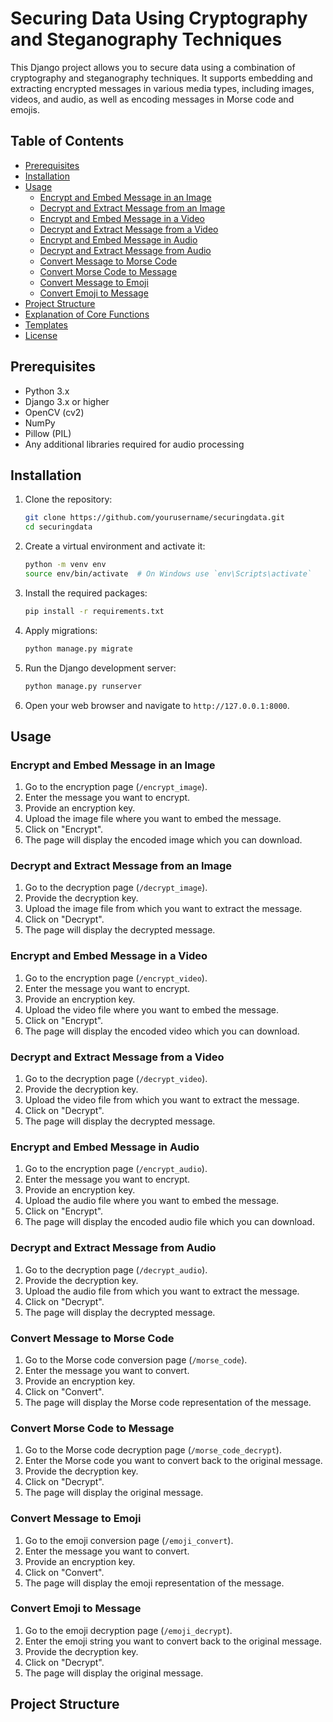 # Securing Data Using Cryptography and Steganography Techniques

This Django project allows you to secure data using a combination of cryptography and steganography techniques. It supports embedding and extracting encrypted messages in various media types, including images, videos, and audio, as well as encoding messages in Morse code and emojis.

## Table of Contents
- [Prerequisites](#prerequisites)
- [Installation](#installation)
- [Usage](#usage)
  - [Encrypt and Embed Message in an Image](#encrypt-and-embed-message-in-an-image)
  - [Decrypt and Extract Message from an Image](#decrypt-and-extract-message-from-an-image)
  - [Encrypt and Embed Message in a Video](#encrypt-and-embed-message-in-a-video)
  - [Decrypt and Extract Message from a Video](#decrypt-and-extract-message-from-a-video)
  - [Encrypt and Embed Message in Audio](#encrypt-and-embed-message-in-audio)
  - [Decrypt and Extract Message from Audio](#decrypt-and-extract-message-from-audio)
  - [Convert Message to Morse Code](#convert-message-to-morse-code)
  - [Convert Morse Code to Message](#convert-morse-code-to-message)
  - [Convert Message to Emoji](#convert-message-to-emoji)
  - [Convert Emoji to Message](#convert-emoji-to-message)
- [Project Structure](#project-structure)
- [Explanation of Core Functions](#explanation-of-core-functions)
- [Templates](#templates)
- [License](#license)

## Prerequisites

- Python 3.x
- Django 3.x or higher
- OpenCV (cv2)
- NumPy
- Pillow (PIL)
- Any additional libraries required for audio processing

## Installation

1. Clone the repository:
    ```sh
    git clone https://github.com/yourusername/securingdata.git
    cd securingdata
    ```

2. Create a virtual environment and activate it:
    ```sh
    python -m venv env
    source env/bin/activate  # On Windows use `env\Scripts\activate`
    ```

3. Install the required packages:
    ```sh
    pip install -r requirements.txt
    ```

4. Apply migrations:
    ```sh
    python manage.py migrate
    ```

5. Run the Django development server:
    ```sh
    python manage.py runserver
    ```

6. Open your web browser and navigate to `http://127.0.0.1:8000`.

## Usage

### Encrypt and Embed Message in an Image

1. Go to the encryption page (`/encrypt_image`).
2. Enter the message you want to encrypt.
3. Provide an encryption key.
4. Upload the image file where you want to embed the message.
5. Click on "Encrypt".
6. The page will display the encoded image which you can download.

### Decrypt and Extract Message from an Image

1. Go to the decryption page (`/decrypt_image`).
2. Provide the decryption key.
3. Upload the image file from which you want to extract the message.
4. Click on "Decrypt".
5. The page will display the decrypted message.

### Encrypt and Embed Message in a Video

1. Go to the encryption page (`/encrypt_video`).
2. Enter the message you want to encrypt.
3. Provide an encryption key.
4. Upload the video file where you want to embed the message.
5. Click on "Encrypt".
6. The page will display the encoded video which you can download.

### Decrypt and Extract Message from a Video

1. Go to the decryption page (`/decrypt_video`).
2. Provide the decryption key.
3. Upload the video file from which you want to extract the message.
4. Click on "Decrypt".
5. The page will display the decrypted message.

### Encrypt and Embed Message in Audio

1. Go to the encryption page (`/encrypt_audio`).
2. Enter the message you want to encrypt.
3. Provide an encryption key.
4. Upload the audio file where you want to embed the message.
5. Click on "Encrypt".
6. The page will display the encoded audio file which you can download.

### Decrypt and Extract Message from Audio

1. Go to the decryption page (`/decrypt_audio`).
2. Provide the decryption key.
3. Upload the audio file from which you want to extract the message.
4. Click on "Decrypt".
5. The page will display the decrypted message.

### Convert Message to Morse Code

1. Go to the Morse code conversion page (`/morse_code`).
2. Enter the message you want to convert.
3. Provide an encryption key.
4. Click on "Convert".
5. The page will display the Morse code representation of the message.

### Convert Morse Code to Message

1. Go to the Morse code decryption page (`/morse_code_decrypt`).
2. Enter the Morse code you want to convert back to the original message.
3. Provide the decryption key.
4. Click on "Decrypt".
5. The page will display the original message.

### Convert Message to Emoji

1. Go to the emoji conversion page (`/emoji_convert`).
2. Enter the message you want to convert.
3. Provide an encryption key.
4. Click on "Convert".
5. The page will display the emoji representation of the message.

### Convert Emoji to Message

1. Go to the emoji decryption page (`/emoji_decrypt`).
2. Enter the emoji string you want to convert back to the original message.
3. Provide the decryption key.
4. Click on "Decrypt".
5. The page will display the original message.

## Project Structure

